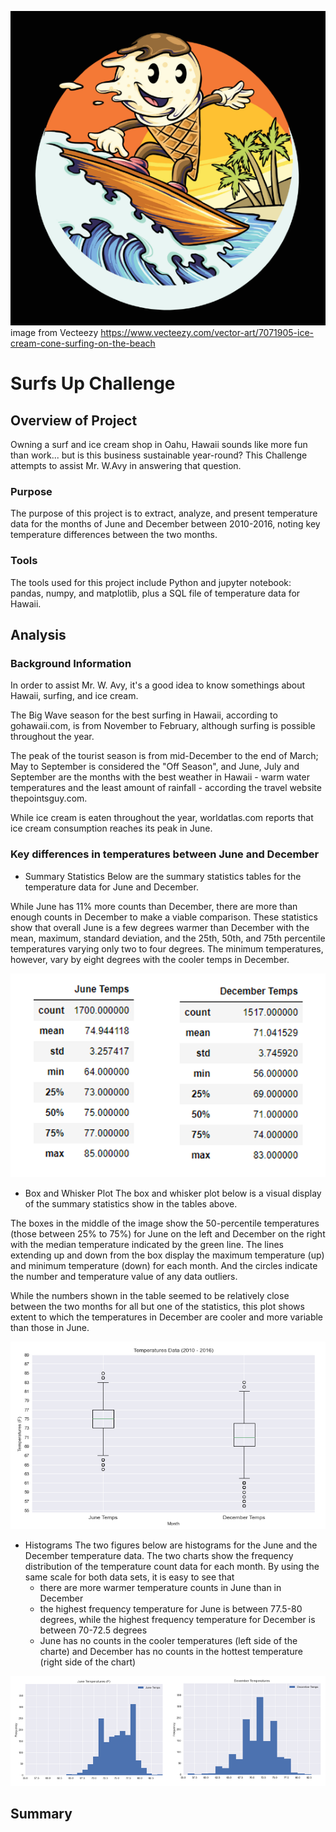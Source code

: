 ![Surfing Ice Cream Cone](https://github.com/bnidam/Surfs_Up/blob/main/Resources/Surfing_Icecreamcone_vecteezy.png)
image from Vecteezy https://www.vecteezy.com/vector-art/7071905-ice-cream-cone-surfing-on-the-beach
# Surfs Up Challenge

## Overview of Project
Owning a surf and ice cream shop in Oahu, Hawaii sounds like more fun than work... but is this business sustainable year-round? This Challenge attempts to assist Mr. W.Avy in answering that question.

### Purpose
The purpose of this project is to extract, analyze, and present temperature data for the months of June and December between 2010-2016, noting key temperature differences between the two months.

### Tools
The tools used for this project include Python and jupyter notebook: pandas, numpy, and matplotlib, plus a SQL file of temperature data for Hawaii.

## Analysis 
### Background Information
In order to assist Mr. W. Avy, it's a good idea to know somethings about Hawaii, surfing, and ice cream.

 The Big Wave season for the best surfing in Hawaii, according to gohawaii.com, is from November to February, although surfing is possible throughout the year. 
 
 The peak of the tourist season is from mid-December to the end of March; May to September is considered the "Off Season", and June, July and September are the months with the best weather in Hawaii - warm water temperatures and the least amount of rainfall - according the travel website thepointsguy.com.

 While ice cream is eaten throughout the year, worldatlas.com reports that ice cream consumption reaches its peak in June.

### Key differences in temperatures between June and December

- Summary Statistics
Below are the summary statistics tables for the temperature data for June and December.

While June has 11% more counts than December, there are more than enough counts in December to make a viable comparison. These statistics show that overall June is a few degrees warmer than December with the mean, maximum, standard deviation, and the 25th, 50th, and 75th percentile temperatures varying only two to four degrees.  The minimum temperatures, however, vary by eight degrees with the cooler temps in December.

![Summary Statistics for June and December Temperatures](https://github.com/bnidam/Surfs_Up/blob/main/Resources/Temperatures_SummStats_June_Dec.png)

- Box and Whisker Plot
The box and whisker plot below is a visual display of the summary statistics show in the tables above. 

The boxes in the middle of the image show the 50-percentile temperatures (those between 25% to 75%)  for June on the left and December on the right with the median temperature indicated by the green line. The lines extending up and down from the box display the maximum temperature (up) and minimum temperature (down) for each month. And the circles indicate the number and temperature value of any data outliers.

While the numbers shown in the table seemed to be relatively close between the two months for all but one of the statistics, this plot shows extent to which the temperatures in December are cooler and more variable than those in June.

![Box and Whisker Plot for June and December Temperatures](https://github.com/bnidam/Surfs_Up/blob/main/Resources/TemperaturesBoxWhisk_June_Dec.png)

- Histograms
The two figures below are histograms for the June and the December temperature data. The two charts show the frequency distribution of the temperature count data for each month. By using the same scale for both data sets, it is easy to see that
    - there are more warmer temperature counts in June than in December
    - the highest frequency temperature for June is between 77.5-80 degrees, while the highest frequency temperature for December is between 70-72.5 degrees
    - June has no counts in the cooler temperatures (left side of the charte) and December has no counts in the hottest temperature (right side of the chart)

![Histograms for June Temps and Dec Temps](https://github.com/bnidam/Surfs_Up/blob/main/Resources/TemperaturesHistogram_June_Dec.png)



## Summary 
